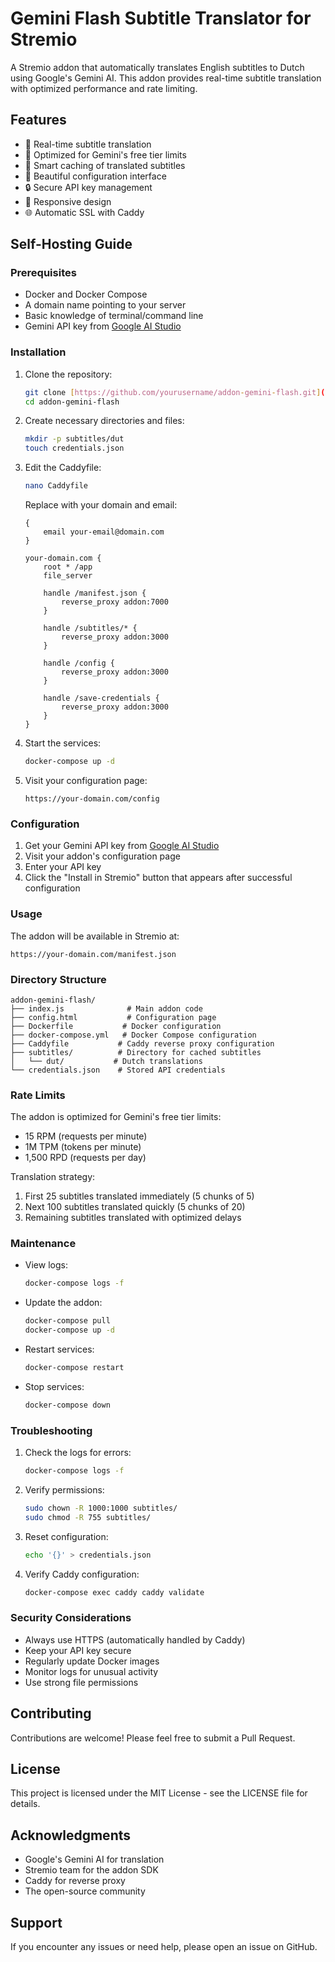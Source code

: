 # Gemini Flash Subtitle Translator for Stremio

A Stremio addon that automatically translates English subtitles to Dutch using Google's Gemini AI. This addon provides real-time subtitle translation with optimized performance and rate limiting.

## Features

- 🚀 Real-time subtitle translation
- 🎯 Optimized for Gemini's free tier limits
- 🔄 Smart caching of translated subtitles
- 🎨 Beautiful configuration interface
- 🔒 Secure API key management
- 📱 Responsive design
- 🌐 Automatic SSL with Caddy

## Self-Hosting Guide

### Prerequisites

- Docker and Docker Compose
- A domain name pointing to your server
- Basic knowledge of terminal/command line
- Gemini API key from [Google AI Studio](https://makersuite.google.com/app/apikey)

### Installation

1. Clone the repository:
   ```bash
   git clone [https://github.com/yourusername/addon-gemini-flash.git](https://github.com/johnneerdael/stremio-aitranslator.git)
   cd addon-gemini-flash
   ```

2. Create necessary directories and files:
   ```bash
   mkdir -p subtitles/dut
   touch credentials.json
   ```

3. Edit the Caddyfile:
   ```bash
   nano Caddyfile
   ```
   Replace with your domain and email:
   ```
   {
       email your-email@domain.com
   }

   your-domain.com {
       root * /app
       file_server

       handle /manifest.json {
           reverse_proxy addon:7000
       }

       handle /subtitles/* {
           reverse_proxy addon:3000
       }

       handle /config {
           reverse_proxy addon:3000
       }

       handle /save-credentials {
           reverse_proxy addon:3000
       }
   }
   ```

4. Start the services:
   ```bash
   docker-compose up -d
   ```

5. Visit your configuration page:
   ```
   https://your-domain.com/config
   ```

### Configuration

1. Get your Gemini API key from [Google AI Studio](https://makersuite.google.com/app/apikey)
2. Visit your addon's configuration page
3. Enter your API key
4. Click the "Install in Stremio" button that appears after successful configuration

### Usage

The addon will be available in Stremio at:
```
https://your-domain.com/manifest.json
```

### Directory Structure

```
addon-gemini-flash/
├── index.js              # Main addon code
├── config.html           # Configuration page
├── Dockerfile           # Docker configuration
├── docker-compose.yml   # Docker Compose configuration
├── Caddyfile           # Caddy reverse proxy configuration
├── subtitles/          # Directory for cached subtitles
│   └── dut/           # Dutch translations
└── credentials.json    # Stored API credentials
```

### Rate Limits

The addon is optimized for Gemini's free tier limits:
- 15 RPM (requests per minute)
- 1M TPM (tokens per minute)
- 1,500 RPD (requests per day)

Translation strategy:
1. First 25 subtitles translated immediately (5 chunks of 5)
2. Next 100 subtitles translated quickly (5 chunks of 20)
3. Remaining subtitles translated with optimized delays

### Maintenance

- View logs:
  ```bash
  docker-compose logs -f
  ```

- Update the addon:
  ```bash
  docker-compose pull
  docker-compose up -d
  ```

- Restart services:
  ```bash
  docker-compose restart
  ```

- Stop services:
  ```bash
  docker-compose down
  ```

### Troubleshooting

1. Check the logs for errors:
   ```bash
   docker-compose logs -f
   ```

2. Verify permissions:
   ```bash
   sudo chown -R 1000:1000 subtitles/
   sudo chmod -R 755 subtitles/
   ```

3. Reset configuration:
   ```bash
   echo '{}' > credentials.json
   ```

4. Verify Caddy configuration:
   ```bash
   docker-compose exec caddy caddy validate
   ```

### Security Considerations

- Always use HTTPS (automatically handled by Caddy)
- Keep your API key secure
- Regularly update Docker images
- Monitor logs for unusual activity
- Use strong file permissions

## Contributing

Contributions are welcome! Please feel free to submit a Pull Request.

## License

This project is licensed under the MIT License - see the LICENSE file for details.

## Acknowledgments

- Google's Gemini AI for translation
- Stremio team for the addon SDK
- Caddy for reverse proxy
- The open-source community

## Support

If you encounter any issues or need help, please open an issue on GitHub. 
